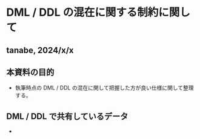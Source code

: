 # DML / DDL の混在に関する制約に関して

## tanabe, 2024/x/x

## 本資料の目的

- 執筆時点の DML / DDL の混在に関して把握した方が良い仕様に関して整理する。

## DML / DDL で共有しているデータ

- 

